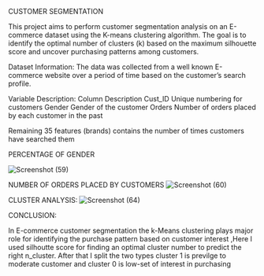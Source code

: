 CUSTOMER SEGMENTATION

This project aims to perform customer segmentation analysis on an E-commerce dataset using the K-means clustering algorithm. The goal is to identify the optimal number of clusters (k) based on the maximum silhouette score and uncover purchasing patterns among customers.

Dataset Information:
The data was collected from a well known E-commerce website over a period of time based on the customer’s search profile.

Variable Description:
Column               Description
Cust_ID              Unique numbering for customers
Gender               Gender of the customer
Orders               Number of orders placed by each customer in the past

Remaining 35 features (brands) contains the number of times
customers have searched them

PERCENTAGE OF GENDER




![Screenshot (59)](https://github.com/Mithunhm5/Customer-segmentation/assets/140577722/e00393a3-f9e1-4198-94be-a916b5df3f92)



NUMBER OF ORDERS PLACED BY CUSTOMERS
![Screenshot (60)](https://github.com/Mithunhm5/Customer-segmentation/assets/140577722/c7b0c190-d189-41d4-b69f-4f069e801d69)



CLUSTER ANALYSIS:
![Screenshot (64)](https://github.com/Mithunhm5/Customer-segmentation/assets/140577722/e499599e-61c5-4316-9d2e-38f1526bcee1)


CONCLUSION:

In E-commerce customer segmentation the k-Means clustering plays major role for identifying the purchase pattern based on customer interest ,Here I used silhoutte score for finding an optimal cluster number to predict the right n_cluster. After that I split the two types cluster 1 is previlge to moderate customer and cluster 0 is low-set of interest in purchasing

